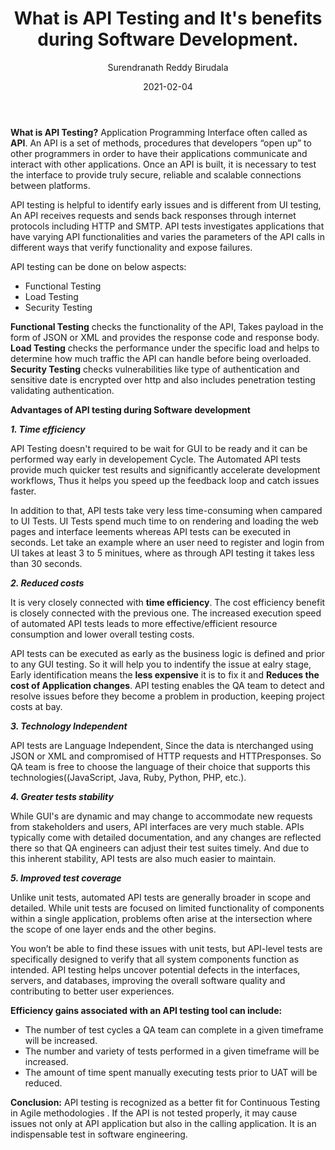 ﻿---
title: "What is API Testing and It's benefits during Software Development."
date: "2021-02-04"
coverImage: "api-testing.png"
author: "Surendranath Reddy Birudala"
tags: ["Automation", "API Testing", "Agile", "Benefits of API Testing"]
description: "This article is about what is API testing and its importance / benefits in Software development."
---


**What is API Testing?**
Application Programming Interface often called as **API**. An API is a set of methods, procedures that developers “open up” to other programmers in order to have their applications communicate and interact with other applications. Once an API is built, it is necessary to test the interface to provide truly secure, reliable and scalable connections between platforms.

API testing is helpful to identify early issues and is different from UI testing, An API receives requests and sends back responses through internet protocols including HTTP and SMTP. API tests investigates applications that have varying API functionalities and varies the parameters of the API calls in different ways that verify functionality and expose failures.

API testing can be done on below aspects:
 - Functional Testing
 - Load Testing
 - Security Testing
 
 **Functional Testing** checks the functionality of the API, Takes payload in the form of JSON or XML and provides the response code and response body.
 **Load Testing** checks the performance under the specific load and helps to determine how much traffic the API can handle before being overloaded.
 **Security Testing** checks vulnerabilities like type of authentication and sensitive date is encrypted over http and also includes penetration testing validating authentication.
 

 

**Advantages of API testing during Software development**

***1. Time efficiency***

API Testing doesn't required to be wait for GUI to be ready and it can be performed way early in developement Cycle. The Automated API tests provide much quicker test results and significantly accelerate development workflows, Thus it helps you speed up the feedback loop and catch issues faster.

In addition to that, API tests take very less time-consuming when campared to UI Tests. UI Tests spend much time to on rendering and loading the web pages and interface leements whereas API tests can be executed in seconds. Let take an example where an user need to register and login from UI takes at least 3 to 5 minitues, where as through API testing it takes less than 30 seconds.

***2. Reduced costs***

It is very closely connected with **time efficiency**.
The cost efficiency benefit is closely connected with the previous one. The increased execution speed of automated API tests leads to more effective/efficient resource consumption and lower overall testing costs.

API tests can be executed as early as the business logic is defined and prior to any GUI testing. So it will help you to indentify the issue at ealry stage, Early identification means the **less expensive** it is to fix it and **Reduces the cost of Application changes**. API testing enables the QA team to detect and resolve issues before they become a problem in production, keeping project costs at bay.

***3. Technology Independent***

API tests are Language Independent, Since the data is nterchanged using JSON or XML and compromised of HTTP requests and HTTPresponses. So QA team is free to choose the language of their choice that supports this technologies((JavaScript, Java, Ruby, Python, PHP, etc.).

***4. Greater tests stability***

While GUI's are dynamic and may change to accommodate new requests from stakeholders and users, API interfaces are very much stable. APIs typically come with detailed documentation, and any changes are reflected there so that QA engineers can adjust their test suites timely. And due to this inherent stability, API tests are also much easier to maintain. 

***5. Improved test coverage***

Unlike unit tests, automated API tests are generally broader in scope and detailed. While unit tests are focused on limited functionality of components within a single application, problems often arise at the intersection where the scope of one layer ends and the other begins.

You won’t be able to find these issues with unit tests, but API-level tests are specifically designed to verify that all system components function as intended. API testing helps uncover potential defects in the interfaces, servers, and databases, improving the overall software quality and contributing to better user experiences.

**Efficiency gains associated with an API testing tool can include:**

-   The number of test cycles a QA team can complete in a given timeframe will be increased.
-   The number and variety of tests performed in a given timeframe will be increased.
- The amount of time spent manually executing tests prior to UAT will be reduced.

**Conclusion:**
API testing is recognized as a better fit for Continuous Testing in Agile methodologies . If the API is not tested properly, it may cause issues not only at API application but also in the calling application. It is an indispensable test in software engineering.
